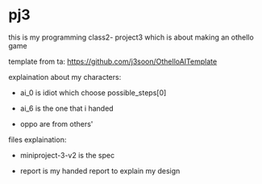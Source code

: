 # pj3
this is my programming class2- project3 which is about making an othello game

template from ta: https://github.com/j3soon/OthelloAITemplate

explaination about my characters:

  - ai_0 is idiot which choose possible_steps[0]

  - ai_6 is the one that i handed

  - oppo are from others'
 
 files explaination:

  - miniproject-3-v2 is the spec

  - report is my handed report to explain my design
